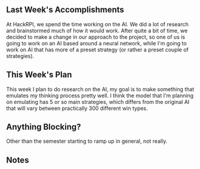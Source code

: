 ## Last Week's Accomplishments

At HackRPI, we spend the time working on the AI. We did a lot of research and 
brainstormed much of how it would work. After quite a bit of time, we decided
to make a change in our approach to the project, so one of us is going to work
on an AI based around a neural network, while I'm going to work on AI that has
more of a preset strategy (or rather a preset couple of strategies).

## This Week's Plan

This week I plan to do research on the AI, my goal is to make something that 
emulates my thinking process pretty well. I think the model that I'm planning
on emulating has 5 or so main strategies, which differs from the original AI
that will vary between practically 300 different win types.

## Anything Blocking?

Other than the semester starting to ramp up in general, not really.

## Notes
